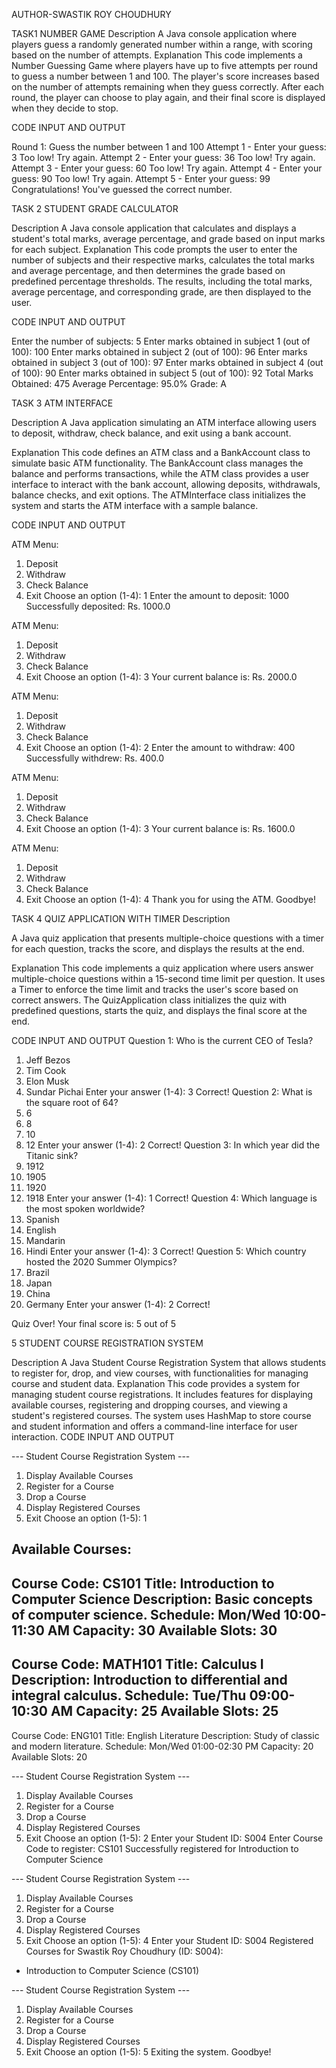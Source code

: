 AUTHOR-SWASTIK ROY CHOUDHURY

TASK1 NUMBER GAME
Description
A Java console application where players guess a randomly generated number within a range, with scoring based on the number of attempts.
Explanation
This code implements a Number Guessing Game where players have up to five attempts per round to guess a number between 1 and 100. The player's score increases based on the number of attempts remaining when they guess correctly. After each round, the player can choose to play again, and their final score is displayed when they decide to stop.

CODE INPUT AND OUTPUT

Round 1: Guess the number between 1 and 100
Attempt 1 - Enter your guess: 3
Too low! Try again.
Attempt 2 - Enter your guess: 36
Too low! Try again.
Attempt 3 - Enter your guess: 60
Too low! Try again.
Attempt 4 - Enter your guess: 90
Too low! Try again.
Attempt 5 - Enter your guess: 99
Congratulations! You've guessed the correct number.




TASK 2 STUDENT GRADE CALCULATOR

Description
A Java console application that calculates and displays a student's total marks, average percentage, and grade based on input marks for each subject.
Explanation
This code prompts the user to enter the number of subjects and their respective marks, calculates the total marks and average percentage, and then determines the grade based on predefined percentage thresholds. The results, including the total marks, average percentage, and corresponding grade, are then displayed to the user.

CODE INPUT AND OUTPUT

Enter the number of subjects: 5
Enter marks obtained in subject 1 (out of 100): 100
Enter marks obtained in subject 2 (out of 100): 96
Enter marks obtained in subject 3 (out of 100): 97
Enter marks obtained in subject 4 (out of 100): 90
Enter marks obtained in subject 5 (out of 100): 92
Total Marks Obtained: 475
Average Percentage: 95.0%
Grade: A

TASK 3 ATM INTERFACE

Description
A Java application simulating an ATM interface allowing users to deposit, withdraw, check balance, and exit using a bank account.

Explanation
This code defines an ATM class and a BankAccount class to simulate basic ATM functionality. The BankAccount class manages the balance and performs transactions, while the ATM class provides a user interface to interact with the bank account, allowing deposits, withdrawals, balance checks, and exit options. The ATMInterface class initializes the system and starts the ATM interface with a sample balance.

CODE INPUT AND OUTPUT

ATM Menu:
1. Deposit
2. Withdraw
3. Check Balance        
4. Exit
Choose an option (1-4): 1
Enter the amount to deposit: 1000
Successfully deposited: Rs. 1000.0

ATM Menu:
1. Deposit
2. Withdraw
3. Check Balance
4. Exit
Choose an option (1-4): 3
Your current balance is: Rs. 2000.0

ATM Menu:
1. Deposit
2. Withdraw
3. Check Balance
4. Exit
Choose an option (1-4): 2
Enter the amount to withdraw: 400
Successfully withdrew: Rs. 400.0

ATM Menu:
1. Deposit
2. Withdraw
3. Check Balance
4. Exit
Choose an option (1-4): 3
Your current balance is: Rs. 1600.0

ATM Menu:
1. Deposit
2. Withdraw
3. Check Balance
4. Exit
Choose an option (1-4): 4
Thank you for using the ATM. Goodbye!





TASK 4 QUIZ APPLICATION WITH TIMER
Description 

A Java quiz application that presents multiple-choice questions with a timer for each question, tracks the score, and displays the results at the end.

Explanation
This code implements a quiz application where users answer multiple-choice questions within a 15-second time limit per question. It uses a Timer to enforce the time limit and tracks the user's score based on correct answers. The QuizApplication class initializes the quiz with predefined questions, starts the quiz, and displays the final score at the end.

CODE INPUT AND OUTPUT
Question 1: Who is the current CEO of Tesla?
1. Jeff Bezos
2. Tim Cook
3. Elon Musk
4. Sundar Pichai
Enter your answer (1-4): 3
Correct!
Question 2: What is the square root of 64?
1. 6
2. 8
3. 10
4. 12
Enter your answer (1-4): 2
Correct!
Question 3: In which year did the Titanic sink?
1. 1912
2. 1905
3. 1920
4. 1918
Enter your answer (1-4): 1
Correct!
Question 4: Which language is the most spoken worldwide?
1. Spanish
2. English
3. Mandarin
4. Hindi
Enter your answer (1-4): 3
Correct!
Question 5: Which country hosted the 2020 Summer Olympics?
1. Brazil
2. Japan
3. China
4. Germany
Enter your answer (1-4): 2
Correct!

Quiz Over!
Your final score is: 5 out of 5




5 STUDENT COURSE REGISTRATION SYSTEM

Description
A Java Student Course Registration System that allows students to register for, drop, and view courses, with functionalities for managing course and student data.
Explanation
This code provides a system for managing student course registrations. It includes features for displaying available courses, registering and dropping courses, and viewing a student's registered courses. The system uses HashMap to store course and student information and offers a command-line interface for user interaction.
CODE INPUT AND OUTPUT

--- Student Course Registration System ---
1. Display Available Courses 
2. Register for a Course     
3. Drop a Course
4. Display Registered Courses
5. Exit
Choose an option (1-5): 1    

Available Courses:
----------------------------------
Course Code: CS101
Title: Introduction to Computer Science
Description: Basic concepts of computer science.
Schedule: Mon/Wed 10:00-11:30 AM
Capacity: 30
Available Slots: 30
----------------------------------
Course Code: MATH101
Title: Calculus I
Description: Introduction to differential and integral calculus.
Schedule: Tue/Thu 09:00-10:30 AM
Capacity: 25
Available Slots: 25
----------------------------------
Course Code: ENG101
Title: English Literature
Description: Study of classic and modern literature.
Schedule: Mon/Wed 01:00-02:30 PM
Capacity: 20
Available Slots: 20

--- Student Course Registration System ---
1. Display Available Courses
2. Register for a Course
3. Drop a Course
4. Display Registered Courses
5. Exit
Choose an option (1-5): 2
Enter your Student ID: S004
Enter Course Code to register: CS101
Successfully registered for Introduction to Computer Science

--- Student Course Registration System ---
1. Display Available Courses
2. Register for a Course
3. Drop a Course
4. Display Registered Courses
5. Exit
Choose an option (1-5): 4
Enter your Student ID: S004
Registered Courses for Swastik Roy Choudhury (ID: S004):
- Introduction to Computer Science (CS101)

--- Student Course Registration System ---
1. Display Available Courses
2. Register for a Course
3. Drop a Course
4. Display Registered Courses
5. Exit
Choose an option (1-5): 5
Exiting the system. Goodbye!
